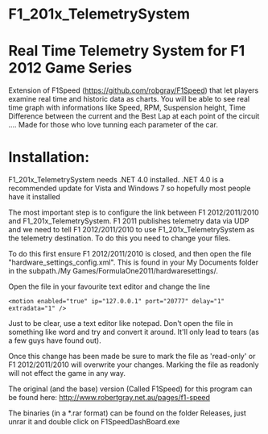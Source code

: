F1_201x_TelemetrySystem
=======================

# Real Time Telemetry System for F1 2012 Game Series

Extension of F1Speed (https://github.com/robgray/F1Speed) that let players examine real time and historic data as charts.
You will be able to see real time graph with informations like Speed, RPM, Suspension height, Time Difference between the current and the Best Lap at each point of the circuit ....
Made for those who love tunning each parameter of the car.

# Installation:

F1_201x_TelemetrySystem needs .NET 4.0 installed. .NET 4.0 is a recommended update for Vista and Windows 7 so hopefully most people have it installed

The most important step is to configure the link between F1 2012/2011/2010 and F1_201x_TelemetrySystem.  F1 2011 publishes telemetry data via UDP and we need to tell F1 2012/2011/2010 to use F1_201x_TelemetrySystem as the telemetry destination. To do this you need to change your files.

To do this first ensure F1 2012/2011/2010 is closed, and then open the file "hardware_settings_config.xml". This is found in your My Documents folder in the subpath./My Games/FormulaOne2011/hardwaresettings/.

Open the file in your favourite text editor and change the line


  `<motion enabled="true" ip="127.0.0.1" port="20777" delay="1" extradata="1" />`

Just to be clear, use a text editor like notepad.  Don't open the file in something like word and try and convert it around.  It'll only lead to tears (as a few guys have found out).

Once this change has been made be sure to mark the file as 'read-only' or F1 2012/2011/2010 will overwrite your changes. Marking the file as readonly will not effect the game in any way.

The original (and the base) version (Called F1Speed) for this program can be found here: http://www.robertgray.net.au/pages/f1-speed

The binaries (in a *.rar format) can be found on the folder Releases, just unrar it and double click on F1SpeedDashBoard.exe
